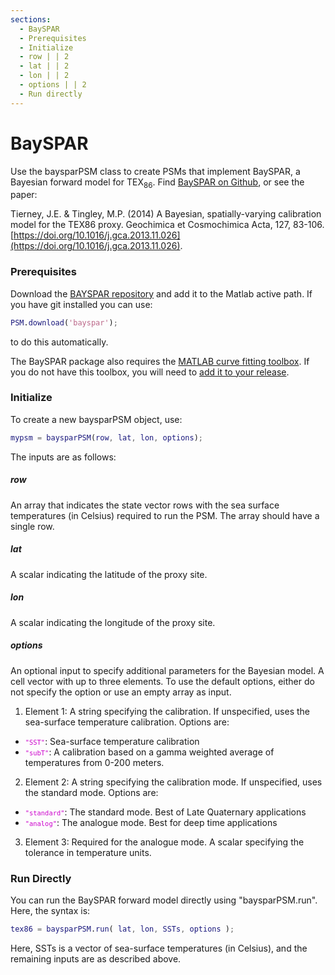 ```yaml
---
sections:
  - BaySPAR
  - Prerequisites
  - Initialize
  - row | | 2
  - lat | | 2
  - lon | | 2
  - options | | 2
  - Run directly
---
```


# BaySPAR

Use the baysparPSM class to create PSMs that implement BaySPAR, a Bayesian forward model for TEX<sub>86</sub>. Find [BaySPAR on Github](https://github.com/jesstierney/BAYSPAR), or see the paper:

Tierney, J.E. & Tingley, M.P. (2014) A Bayesian, spatially-varying calibration model for the TEX86 proxy. Geochimica et Cosmochimica Acta, 127, 83-106. [https://doi.org/10.1016/j.gca.2013.11.026](https://doi.org/10.1016/j.gca.2013.11.026).

### Prerequisites

Download the [BAYSPAR repository](https://github.com/jesstierney/BAYSPAR) and add it to the Matlab active path. If you have git installed you can use:
```matlab
PSM.download('bayspar');
```
to do this automatically.

The BaySPAR package also requires the [MATLAB curve fitting toolbox](https://www.mathworks.com/products/curvefitting.html). If you do not have this toolbox, you will need to [add it to your release](https://www.mathworks.com/downloads/web_downloads/select_release?mode=gwylf).

### Initialize
To create a new baysparPSM object, use:
```matlab
mypsm = baysparPSM(row, lat, lon, options);
```
The inputs are as follows:

##### row
An array that indicates the state vector rows with the sea surface temperatures (in Celsius) required to run the PSM. The array should have a single row.

##### lat
A scalar indicating the latitude of the proxy site.

##### lon
A scalar indicating the longitude of the proxy site.

##### options
An optional input to specify additional parameters for the Bayesian model. A cell vector with up to three elements. To use the default options, either do not specify the option or use an empty array as input.

1. Element 1: A string specifying the calibration. If unspecified, uses the sea-surface temperature calibration. Options are:
* <code><span style="color:#cc00cc;font-size:0.875em">"SST"</span></code>: Sea-surface temperature calibration
* <code><span style="color:#cc00cc;font-size:0.875em">"subT"</span></code>: A calibration based on a gamma weighted average of temperatures from 0-200 meters.

2. Element 2: A string specifying the calibration mode. If unspecified, uses the standard mode. Options are:
* <code><span style="color:#cc00cc;font-size:0.875em">"standard"</span></code>: The standard mode. Best of Late Quaternary applications
* <code><span style="color:#cc00cc;font-size:0.875em">"analog"</span></code>: The analogue mode. Best for deep time applications

3. Element 3: Required for the analogue mode. A scalar specifying the tolerance in temperature units.

### Run Directly
You can run the BaySPAR forward model directly using "baysparPSM.run". Here, the syntax is:
```matlab
tex86 = baysparPSM.run( lat, lon, SSTs, options );
```
Here, SSTs is a vector of sea-surface temperatures (in Celsius), and the remaining inputs are as described above.
